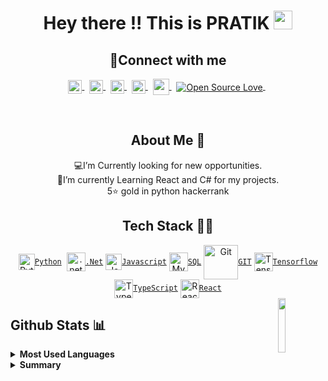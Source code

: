 <h1 align="center"> Hey there !! This is PRATIK <img src="https://raw.githubusercontent.com/MartinHeinz/MartinHeinz/master/wave.gif" width="30px"></h1>
<h2 align="center">🔗Connect with me</h2>
<p align="center">
<a href="https://www.linkedin.com/in/pratik-poojary-8a30421b7/">
  <img align="center" alt="Pratik's LinkedIn" width="22px" src="https://cdn.svgporn.com/logos/linkedin-icon.svg" />
</a>&nbsp;
<a href="https://www.hackerrank.com/ppoojary393/">
  <img align="center" alt="Pratik's Hackerrank" width="22px" src="https://cdn.jsdelivr.net/npm/simple-icons@v3/icons/hackerrank.svg" />
</a>&nbsp;  
<a href="https://www.facebook.com/pratik.poojary.31/" >
  <img align="center" alt="Pratik's Facebook" width="22px" src="https://cdn.svgporn.com/logos/facebook.svg" />
</a>&nbsp;
<a href="https://www.instagram.com/pratik.poojary/">
  <img align="center" alt="Pratik's Instagram" width="22px" src="https://cdn.svgporn.com/logos/instagram-icon.svg" />
</a>&nbsp;
<a href="mailto:ppoojary393@gmail.com">
  <img align="center" width="26px" src="https://cdn.svgporn.com/logos/google-gmail.svg" />
</a>&nbsp;
<a href="https://github.com/pratik-99/">
 <img align="center" src="https://badges.frapsoft.com/os/v2/open-source.svg?v=103" alt="Open Source Love"/>
</a>&nbsp;
</p>  
<br>

<h2 align="center"> About Me 🧑</h2>

<p align="center" >💻I’m Currently looking for new opportunities. <br>📱I’m currently Learning React and C# for my projects.<br>5⭐ gold in python hackerrank </p>





<h2 align="center"> Tech Stack 👨‍💻</h2>
<div align="center">
  <a href="https://www.python.org/"><img align="center" height="26" width="26"src="https://cdn.svgporn.com/logos/python.svg"  alt="Python"><code>Python</code></a>&nbsp;
  <a href="https://dotnet.microsoft.com/en-us/"><img align="center" height="30" width="30" src="https://cdn.svgporn.com/logos/dotnet.svg" alt=".net"><code>.Net</code></a>
  <a href="https://developer.mozilla.org/en-US/docs/Web/JavaScript"><img align="center" height="26" width="26" src="https://cdn.svgporn.com/logos/javascript.svg"  alt="JavaScript"><code>Javascript</code></a>
  <a href="https://www.mysql.com/"><img align="center" height="30" width="30" src="https://cdn.svgporn.com/logos/mysql.svg"  alt="MySQL"><code>SQL</code></a>
<a href="https://git-scm.com/"><img align="center" height="55" width="55" src="https://cdn.svgporn.com/logos/git.svg"  alt="Git" style="max-width:100%";><code>GIT</code></a>
<a href="https://www.tensorflow.org/"><img align="center" src="https://cdn.svgporn.com/logos/tensorflow.svg" height="30" width="30" alt="Tensorflow"><code>Tensorflow</code></a>
<a href="https://www.typescriptlang.org/"><img align="center" height="30" width="30" src="https://cdn.svgporn.com/logos/typescript-icon.svg" height="30" alt="TypeScript"><code>TypeScript</code></a>  
<a href="https://reactjs.org/"><img align="center" height="30" width="30" src="https://cdn.svgporn.com/logos/react.svg" height="30" alt="React"><code>React</code></a>
</div> 




<a href="https://github.com/pratik-99/">
  <img align="right" height="15%" width="15%" src="https://media.giphy.com/media/du3J3cXyzhj75IOgvA/giphy.gif">
</a>    
    

## Github Stats 📊
<details>
<summary><b>Most Used Languages</b></summary>
<a href="https://github.com/pratik-99">
  <img align="center" src="https://github-readme-stats.vercel.app/api/top-langs/?username=pratik-99&layout=compact&theme=radical&langs_count=8&hide=html,css">
</a>
</details>
<details>
<summary><b>Summary</b></summary>
<a href="https://github.com/pratik-99">
  <img align="center" src="https://github-readme-stats.vercel.app/api?username=pratik-99&show_icons=true&theme=radical">
</a>
</details>

<!--
**pratik-99/pratik-99** is a ✨ _special_ ✨ repository because its `README.md` (this file) appears on your GitHub profile.

Here are some ideas to get you started:

- 🔭 I’m currently working on ...
- 🌱 I’m currently learning ...
- 👯 I’m looking to collaborate on ...
- 🤔 I’m looking for help with ...
- 💬 Ask me about ...
- 📫 How to reach me: ...
- 😄 Pronouns: ...
- ⚡ Fun fact: ...
-->
